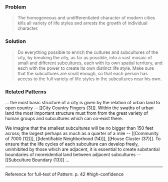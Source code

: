 ### Problem
>The homogeneous and undifferentiated character of modern cities kills all variety of life styles and arrests the growth of individual character.

### Solution
>Do everything possible to enrich the cultures and subcultures of the city, by breaking the city, as far as possible, into a vast mosaic of small and different subcultures, each with its own spatial territory, and each with the power to create its own distinct life style. Make sure that the subcultures are small enough, so that each person has access to the full variety of life styles in the subcultures near his own.

### Related Patterns
... the most basic structure of a city is given by the relation of urban land to open country -- [[City Country Fingers (3)]]. Within the swaths of urban land the most important structure must from from the great variety of human groups and subcultures which can co-exist there.

We imagine that the smallest subcultures will be no bigger than 150 feet across; the largest perhaps as much as a quarter of a mile -- [[Community of 7000 (12)]], [[Identifiable Neighborhood (14)]], [[House Cluster (37)]]. To ensure that the life cycles of each subculture can develop freely, uninhibited by those which are adjacent, it is essential to create substantial boundaries of nonreidential land between adjacent subcultures -- [[Subculture Boundary (13)]] ...

---
Reference for full-text of Pattern: p. 42 #high-confidence